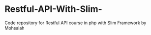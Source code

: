 # Restful-API-With-Slim-
Code repository for Restful API course in php with Slim Framework by Mohsalah
